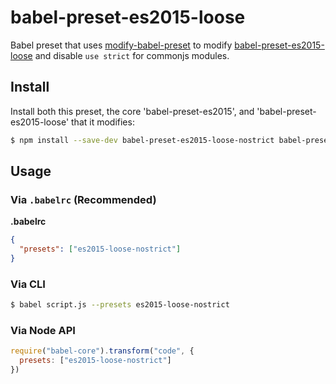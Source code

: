 # babel-preset-es2015-loose

Babel preset that uses [modify-babel-preset] to modify [babel-preset-es2015-loose]
and disable `use strict` for commonjs modules.

## Install

Install both this preset, the core 'babel-preset-es2015', and 'babel-preset-es2015-loose' that it modifies:

```sh
$ npm install --save-dev babel-preset-es2015-loose-nostrict babel-preset-es2015-loose babel-preset-es2015
```

## Usage

### Via `.babelrc` (Recommended)

**.babelrc**

```json
{
  "presets": ["es2015-loose-nostrict"]
}
```

### Via CLI

```sh
$ babel script.js --presets es2015-loose-nostrict
```

### Via Node API

```javascript
require("babel-core").transform("code", {
  presets: ["es2015-loose-nostrict"]
})
```

[babel-preset-es2015]: https://www.npmjs.com/package/babel-preset-es2015
[babel-preset-es2015-loose]: https://github.com/bkonkle/babel-preset-es2015-loose
[loose mode]: http://www.2ality.com/2015/12/babel6-loose-mode.html
[modify-babel-preset]: https://github.com/developit/modify-babel-preset
